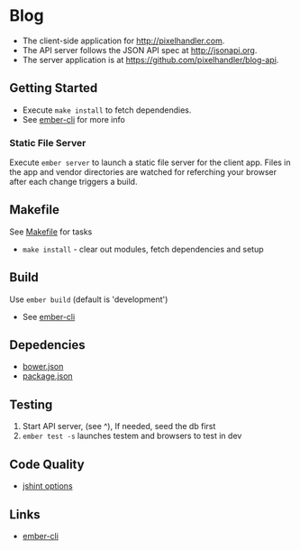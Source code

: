 # Blog

* The client-side application for <http://pixelhandler.com>.
* The API server follows the JSON API spec at <http://jsonapi.org>.
* The server application is at <https://github.com/pixelhandler/blog-api>.


## Getting Started

* Execute `make install` to fetch dependendies.
* See [ember-cli] for more info

[ember-cli]: http://ember-cli.com


### Static File Server

Execute `ember server` to launch a static file server for the client
app. Files in the app and vendor directories are watched for
referching your browser after each change triggers a build.


## Makefile

See [Makefile](Makefile) for tasks

* `make install` - clear out modules, fetch dependencies and setup

## Build

Use `ember build` (default is 'development')

* See [ember-cli]


## Depedencies

* [bower.json](bower.json)
* [package.json](package.json)


## Testing

1. Start API server, (see ^), If needed, seed the db first
1. `ember test -s` launches testem and browsers to test in dev


## Code Quality

* [jshint options]

[jshint options]: http://jshint.com/docs/options/


## Links

* [ember-cli]
